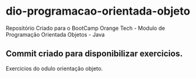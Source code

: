 # dio-programacao-orientada-objeto
Repositório Criado para o BootCamp Orange Tech - Modulo de Programação Orientada Objetos  - Java


## Commit criado para disponibilizar exercicios.
Exercicios do odulo orientação objeto.